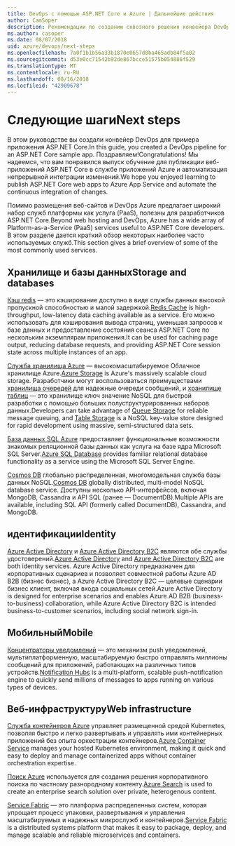 ```yaml
---
title: DevOps с помощью ASP.NET Core и Azure | Дальнейшие действия
author: CamSoper
description: Рекомендации по созданию сквозного решения конвейера DevOps для приложения ASP.NET Core, размещенного в Azure.
ms.author: casoper
ms.date: 08/07/2018
uid: azure/devops/next-steps
ms.openlocfilehash: 7a0f1b1b56a33b1870e0657d8ba465adb84f5a02
ms.sourcegitcommit: d53e0cc71542b92de867bcce51575b054886f529
ms.translationtype: MT
ms.contentlocale: ru-RU
ms.lasthandoff: 08/16/2018
ms.locfileid: "42909678"
---
```

# <a name="next-steps"></a><span data-ttu-id="63a48-103">Следующие шаги</span><span class="sxs-lookup"><span data-stu-id="63a48-103">Next steps</span></span>

<span data-ttu-id="63a48-104">В этом руководстве вы создали конвейер DevOps для примера приложения ASP.NET Core.</span><span class="sxs-lookup"><span data-stu-id="63a48-104">In this guide, you created a DevOps pipeline for an ASP.NET Core sample app.</span></span> <span data-ttu-id="63a48-105">Поздравляем!</span><span class="sxs-lookup"><span data-stu-id="63a48-105">Congratulations!</span></span> <span data-ttu-id="63a48-106">Мы надеемся, что вам понравился выпуск обучение для публикации веб-приложений ASP.NET Core в службе приложений Azure и автоматизация непрерывной интеграции изменений.</span><span class="sxs-lookup"><span data-stu-id="63a48-106">We hope you enjoyed learning to publish ASP.NET Core web apps to Azure App Service and automate the continuous integration of changes.</span></span>

<span data-ttu-id="63a48-107">Помимо размещения веб-сайтов и DevOps Azure предлагает широкий набор служб платформы как услуга (PaaS), полезны для разработчиков ASP.NET Core.</span><span class="sxs-lookup"><span data-stu-id="63a48-107">Beyond web hosting and DevOps, Azure has a wide array of Platform-as-a-Service (PaaS) services useful to ASP.NET Core developers.</span></span> <span data-ttu-id="63a48-108">В этом разделе дается краткий обзор некоторых наиболее часто используемых служб.</span><span class="sxs-lookup"><span data-stu-id="63a48-108">This section gives a brief overview of some of the most commonly used services.</span></span>

## <a name="storage-and-databases"></a><span data-ttu-id="63a48-109">Хранилище и базы данных</span><span class="sxs-lookup"><span data-stu-id="63a48-109">Storage and databases</span></span>

<span data-ttu-id="63a48-110">[Кэш redis](https://docs.microsoft.com/azure/redis-cache/) — это кэширование доступно в виде службы данных высокой пропускной способностью и малой задержкой.</span><span class="sxs-lookup"><span data-stu-id="63a48-110">[Redis Cache](https://docs.microsoft.com/azure/redis-cache/) is high-throughput, low-latency data caching available as a service.</span></span> <span data-ttu-id="63a48-111">Его можно использовать для кэширования вывода страниц, уменьшая запросов к базе данных и предоставление состояния сеанса ASP.NET Core по нескольким экземплярам приложения.</span><span class="sxs-lookup"><span data-stu-id="63a48-111">It can be used for caching page output, reducing database requests, and providing ASP.NET Core session state across multiple instances of an app.</span></span>

<span data-ttu-id="63a48-112">[Служба хранилища Azure](https://docs.microsoft.com/azure/storage/) — высокомасштабируемое Облачное хранилище Azure.</span><span class="sxs-lookup"><span data-stu-id="63a48-112">[Azure Storage](https://docs.microsoft.com/azure/storage/) is Azure's massively scalable cloud storage.</span></span> <span data-ttu-id="63a48-113">Разработчики могут воспользоваться преимуществами [хранилища очередей](https://docs.microsoft.com/azure/storage/queues/storage-queues-introduction) для надежные очереди сообщений, и [хранилище таблиц](https://docs.microsoft.com/azure/storage/tables/table-storage-overview) — это хранилище ключ значение NoSQL для быстрой разработки с помощью больших полуструктурированных наборов данных.</span><span class="sxs-lookup"><span data-stu-id="63a48-113">Developers can take advantage of [Queue Storage](https://docs.microsoft.com/azure/storage/queues/storage-queues-introduction) for reliable message queuing, and [Table Storage](https://docs.microsoft.com/azure/storage/tables/table-storage-overview) is a NoSQL key-value store designed for rapid development using massive, semi-structured data sets.</span></span>

<span data-ttu-id="63a48-114">[База данных SQL Azure](https://docs.microsoft.com/azure/sql-database/) предоставляет функциональные возможности знакомых реляционной базы данных как услуга на базе ядра Microsoft SQL Server.</span><span class="sxs-lookup"><span data-stu-id="63a48-114">[Azure SQL Database](https://docs.microsoft.com/azure/sql-database/) provides familiar relational database functionality as a service using the Microsoft SQL Server Engine.</span></span>

<span data-ttu-id="63a48-115">[Cosmos DB](https://docs.microsoft.com/azure/cosmos-db/) глобально распределенная, многомодельная служба базы данных NoSQL.</span><span class="sxs-lookup"><span data-stu-id="63a48-115">[Cosmos DB](https://docs.microsoft.com/azure/cosmos-db/) globally distributed, multi-model NoSQL database service.</span></span> <span data-ttu-id="63a48-116">Доступны несколько API-интерфейсов, включая MongoDB, Cassandra и API SQL (ранее — DocumentDB).</span><span class="sxs-lookup"><span data-stu-id="63a48-116">Multiple APIs are available, including SQL API (formerly called DocumentDB), Cassandra, and MongoDB.</span></span>

## <a name="identity"></a><span data-ttu-id="63a48-117">идентификации</span><span class="sxs-lookup"><span data-stu-id="63a48-117">Identity</span></span>

<span data-ttu-id="63a48-118">[Azure Active Directory](https://docs.microsoft.com/azure/active-directory/) и [Azure Active Directory B2C](https://docs.microsoft.com/azure/active-directory-b2c/) являются обе службы удостоверений.</span><span class="sxs-lookup"><span data-stu-id="63a48-118">[Azure Active Directory](https://docs.microsoft.com/azure/active-directory/) and [Azure Active Directory B2C](https://docs.microsoft.com/azure/active-directory-b2c/) are both identity services.</span></span> <span data-ttu-id="63a48-119">Azure Active Directory предназначен для корпоративных сценариев и позволяет совместной работы Azure AD B2B (бизнес бизнес), а Azure Active Directory B2C — целевые сценарии бизнес клиент, включая входа социальных сетей.</span><span class="sxs-lookup"><span data-stu-id="63a48-119">Azure Active Directory is designed for enterprise scenarios and enables Azure AD B2B (business-to-business) collaboration, while Azure Active Directory B2C is intended business-to-customer scenarios, including social network sign-in.</span></span>

## <a name="mobile"></a><span data-ttu-id="63a48-120">Мобильный</span><span class="sxs-lookup"><span data-stu-id="63a48-120">Mobile</span></span>

<span data-ttu-id="63a48-121">[Концентраторы уведомлений](https://docs.microsoft.com/azure/notification-hubs/) — это механизм push уведомлений, мультиплатформенную, масштабируемую быстро отправлять миллионы сообщений для приложений, работающих на различных типов устройств.</span><span class="sxs-lookup"><span data-stu-id="63a48-121">[Notification Hubs](https://docs.microsoft.com/azure/notification-hubs/) is a multi-platform, scalable push-notification engine to quickly send millions of messages to apps running on various types of devices.</span></span>

## <a name="web-infrastructure"></a><span data-ttu-id="63a48-122">Веб-инфраструктуру</span><span class="sxs-lookup"><span data-stu-id="63a48-122">Web infrastructure</span></span>

<span data-ttu-id="63a48-123">[Служба контейнеров Azure](https://docs.microsoft.com/azure/aks/) управляет размещенной средой Kubernetes, позволяя быстро и легко развертывать и управлять ими контейнерных приложений без опыта оркестрации контейнеров.</span><span class="sxs-lookup"><span data-stu-id="63a48-123">[Azure Container Service](https://docs.microsoft.com/azure/aks/) manages your hosted Kubernetes environment, making it quick and easy to deploy and manage containerized apps without container orchestration expertise.</span></span>

<span data-ttu-id="63a48-124">[Поиск Azure](https://docs.microsoft.com/azure/search/) используется для создания решения корпоративного поиска по частному разнородному контенту.</span><span class="sxs-lookup"><span data-stu-id="63a48-124">[Azure Search](https://docs.microsoft.com/azure/search/) is used to create an enterprise search solution over private, heterogenous content.</span></span>

<span data-ttu-id="63a48-125">[Service Fabric](https://docs.microsoft.com/azure/service-fabric/) — это платформа распределенных систем, которая упрощает процесс упаковки, развертывания и управления масштабируемых и надежных микрослужб и контейнеров.</span><span class="sxs-lookup"><span data-stu-id="63a48-125">[Service Fabric](https://docs.microsoft.com/azure/service-fabric/) is a distributed systems platform that makes it easy to package, deploy, and manage scalable and reliable microservices and containers.</span></span>

